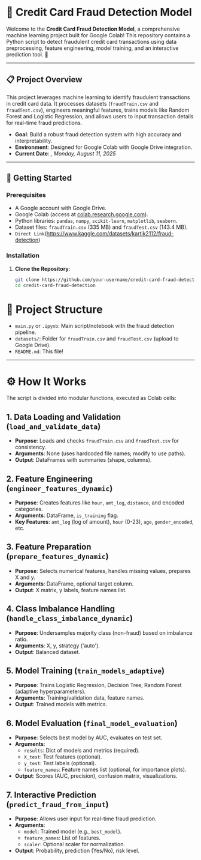 # 🎉 Credit Card Fraud Detection Model

Welcome to the **Credit Card Fraud Detection Model**, a comprehensive machine learning project built for Google Colab! This repository contains a Python script to detect fraudulent credit card transactions using data preprocessing, feature engineering, model training, and an interactive prediction tool. 🚀

---

## 📋 Project Overview

This project leverages machine learning to identify fraudulent transactions in credit card data. It processes datasets (`fraudTrain.csv` and `fraudTest.csv`), engineers meaningful features, trains models like Random Forest and Logistic Regression, and allows users to input transaction details for real-time fraud predictions.

- **Goal**: Build a robust fraud detection system with high accuracy and interpretability.
- **Environment**: Designed for Google Colab with Google Drive integration.
- **Current Date**: *, Monday, August 11, 2025*

---

## 🚀 Getting Started

### Prerequisites
- A Google account with Google Drive.
- Google Colab (access at [colab.research.google.com](https://colab.research.google.com)).
- Python libraries: `pandas`, `numpy`, `scikit-learn`, `matplotlib`, `seaborn`.
- Dataset files: `fraudTrain.csv` (335 MB) and `fraudTest.csv` (143.4 MB).
- `Direct Link`(https://www.kaggle.com/datasets/kartik2112/fraud-detection)

### Installation
1. **Clone the Repository**:
   ```bash
   git clone https://github.com/your-username/credit-card-fraud-detection.git
   cd credit-card-fraud-detection

# 📂 Project Structure

- `main.py` or `.ipynb`: Main script/notebook with the fraud detection pipeline.
- `datasets/`: Folder for `fraudTrain.csv` and `fraudTest.csv` (upload to Google Drive).
- `README.md`: This file!

---

# ⚙️ How It Works

The script is divided into modular functions, executed as Colab cells:

## 1. Data Loading and Validation (`load_and_validate_data`)
- **Purpose**: Loads and checks `fraudTrain.csv` and `fraudTest.csv` for consistency.
- **Arguments**: None (uses hardcoded file names; modify to use paths).
- **Output**: DataFrames with summaries (shape, columns).

## 2. Feature Engineering (`engineer_features_dynamic`)
- **Purpose**: Creates features like `hour`, `amt_log`, `distance`, and encoded categories.
- **Arguments**: DataFrame, `is_training` flag.
- **Key Features**: `amt_log` (log of amount), `hour` (0-23), `age`, `gender_encoded`, etc.

## 3. Feature Preparation (`prepare_features_dynamic`)
- **Purpose**: Selects numerical features, handles missing values, prepares X and y.
- **Arguments**: DataFrame, optional target column.
- **Output**: X matrix, y labels, feature names list.

## 4. Class Imbalance Handling (`handle_class_imbalance_dynamic`)
- **Purpose**: Undersamples majority class (non-fraud) based on imbalance ratio.
- **Arguments**: X, y, strategy ('auto').
- **Output**: Balanced dataset.

## 5. Model Training (`train_models_adaptive`)
- **Purpose**: Trains Logistic Regression, Decision Tree, Random Forest (adaptive hyperparameters).
- **Arguments**: Training/validation data, feature names.
- **Output**: Trained models with metrics.

## 6. Model Evaluation (`final_model_evaluation`)
- **Purpose**: Selects best model by AUC, evaluates on test set.
- **Arguments**:
  - `results`: Dict of models and metrics (required).
  - `X_test`: Test features (optional).
  - `y_test`: Test labels (optional).
  - `feature_names`: Feature names list (optional, for importance plots).
- **Output**: Scores (AUC, precision), confusion matrix, visualizations.

## 7. Interactive Prediction (`predict_fraud_from_input`)
- **Purpose**: Allows user input for real-time fraud prediction.
- **Arguments**:
  - `model`: Trained model (e.g., `best_model`).
  - `feature_names`: List of features.
  - `scaler`: Optional scaler for normalization.
- **Output**: Probability, prediction (Yes/No), risk level.
